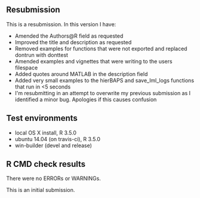 ## Resubmission
This is a resubmission. In this version I have:

* Amended the Authors@R field as requested
* Improved the title and description as requested
* Removed examples for functions that were not exported and replaced dontrun with donttest
* Amended examples and vignettes that were writing to the users filespace
* Added quotes around MATLAB in the description field
* Added very small examples to the hierBAPS and save_lml_logs functions that run in <5 seconds
* I'm resubmitting in an attempt to overwrite my previous submission as I identified a minor bug. Apologies if this causes confusion

## Test environments
* local OS X install, R 3.5.0
* ubuntu 14.04 (on travis-ci), R 3.5.0
* win-builder (devel and release)

## R CMD check results
There were no ERRORs or WARNINGs.

This is an initial submission.